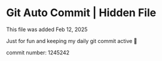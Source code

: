 # Git Auto Commit | Hidden File

This file was added Feb 12, 2025

Just for fun and keeping my daily git commit active 🤪

commit number: 1245242
